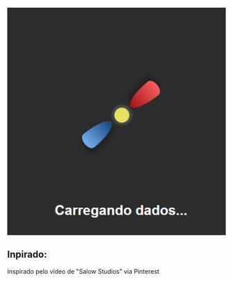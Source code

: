 ![Loading Image](./image/Thumb_Load_Image.png)

## Inpirado:
Inspirado pelo vídeo de "Salow Studios" via Pinterest
